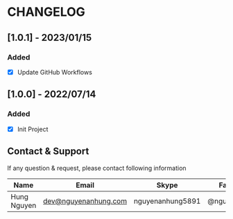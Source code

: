 # CHANGELOG

## [1.0.1] - 2023/01/15

### Added

- [x] Update GitHub Workflows

## [1.0.0] - 2022/07/14

### Added

- [x] Init Project

## Contact & Support

If any question & request, please contact following information

| Name        | Email                | Skype            | Facebook      |
|-------------|----------------------|------------------|---------------|
| Hung Nguyen | dev@nguyenanhung.com | nguyenanhung5891 | @nguyenanhung |
